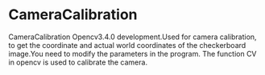 # CameraCalibration
CameraCalibration
Opencv3.4.0 development.Used for camera calibration, to get the coordinate and actual world coordinates of the checkerboard image.You need to modify the parameters in the program.
    The function CV in opencv is used to calibrate the camera.
